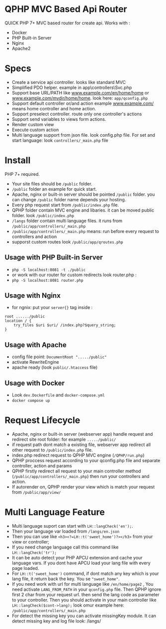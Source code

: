 # QPHP MVC Based Api Router
QUICK PHP 7+ MVC based router for create api. Works with :
- Docker
- PHP Built-in Server 
- Nginx
- Apache2
 # Specs
- Create a service api controller. looks like standard MVC 
- Simplified PDO helper. example in app\controllers\Svc.php
- Support base URL/PATH like www.example.com/en/home/home or  www.example.com/mydir/home/home. look here: `app/qconfig.php`
- Support default controller or/and action example www.example.com/ means home controller and home action.
- Support preselect controller. route only one controller's actions 
- Support send variables to views form actions.
- Render custom view
- Execute custom action
- Multi language support from json file. look config.php file. For set and start language: look `controllers/_main.php`  file 

# Install
PHP 7+ required. 
- Your site files should be `/public` folder.
- `/public` folder an example for quick start.
- Apache, nginx or built-in server should be pointed `/public` folder. you can change `/public` folder name depends your hosting.
- Every php  request start from `/public/index.php` file.
- QPHP folder contain MVC engine and libaries. it can be moved public folder.  look `/public/index.php`
- `/langs` folder contain multi language files. it runs from `/public/app/controllers/_main.php`
- `/public/app/controllers/_main.php` means: run before every request to controllers and action
- supporst custom routes look  `/public/app/qroutes.php`

## Usage with PHP Built-in Server 
- `php -S localhost:8081 -t ./public`
- or work with our router for custom redirects look router.php :
- `php -S localhost:8081 router.php`

## Usage with Nginx 
- for ngnix: put your `server{}` tag inside :
```
root ....../public
location / {
    try_files $uri $uri/ /index.php?$query_string;
}
```
## Usage with Apache 
- config file point: `DocumentRoot "...../public"`
- activate RewriteEngine
- apache ready (look `public/.htaccess` file)

## Usage with Docker 
- Look `dev.Dockerfile` and  `docker-compose.yml`
- `docker compose up`

# Request Lifecycle
- Apache, nginx or built-in server (webserver app) handle request and redirect site root folder: for example `...../public/`
- if request path dont match a existing file, webserver app redirect all other request to `/public/index.php` file.
- index.php redirect request to  QPHP MVC engine (`/QPHP/run.php`)
- QPHP proccess request according to your qconfig.php file and separate controller, action and params
- QPHP firstly redirect all request to your  main controller method (`/public/app/controllers/_main.php`) then run your controllers and action. 
- If autorender on, QPHP render your view which is match your request from `/public/app/view/`

# Multi Language Feature
- Multi language suport can start with `LH::langCheck('en');`.  
- Then your language var loaded from `/langs/en.json` 
- Then you can use like  `<h3><?=LH::t('sweet_home')?></h3>` from your view or controller; 
- If you need change language call this command  like `LH::langCheck('tr');`
- It can be auto detect your PHP APCU extension and cache your language vars. If you dont have APCU load your lang file with every page loaded. 
- For `LH::t('sweet_home')` command, if dont match any key which is your lang file, it return back the key. You se `"sweet_home"`.
- If you need work with url for multi language like `/en/home/page2` , You need activate `LANG_FROM_PATH` in your `qconfig.php` file. Then QPHP ignore first 2 char from your request url. then send the lang code as parameter to your controller. Then you should activate in your main controller like `LH::langCheck($cont->lang);` look omur example here: `/public/app/controllers/_main.php`
- For detect the missing key you can activate missingKey module. It can detect missing key and log file look: /langs/

